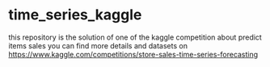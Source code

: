 # time_series_kaggle
this repository is the solution of one of the kaggle competition about predict items sales
you can find more details and datasets on https://www.kaggle.com/competitions/store-sales-time-series-forecasting
